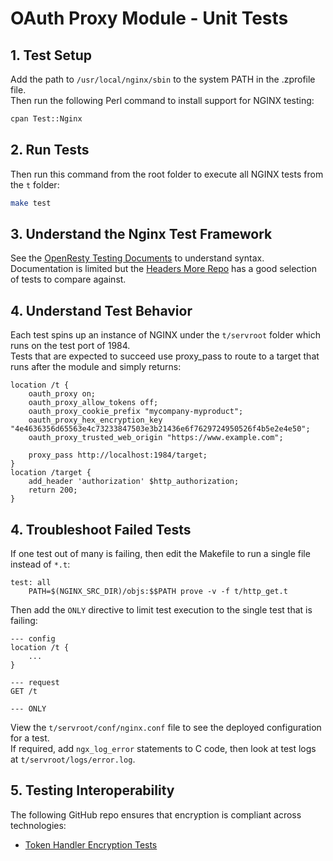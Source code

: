 # OAuth Proxy Module - Unit Tests

## 1. Test Setup

Add the path to `/usr/local/nginx/sbin` to the system PATH in the .zprofile file.\
Then run the following Perl command to install support for NGINX testing:

```bash
cpan Test::Nginx
```

## 2. Run Tests

Then run this command from the root folder to execute all NGINX tests from the `t` folder:

```bash
make test
```

## 3. Understand the Nginx Test Framework

See the [OpenResty Testing Documents](https://openresty.gitbooks.io/programming-openresty/content/testing/preparing-tests.html) to understand syntax.\
Documentation is limited but the [Headers More Repo](https://github.com/openresty/headers-more-nginx-module/tree/master/t) has a good selection of tests to compare against.

## 4. Understand Test Behavior

Each test spins up an instance of NGINX under the `t/servroot` folder which runs on the test port of 1984.\
Tests that are expected to succeed use proxy_pass to route to a target that runs after the module and simply returns:

```nginx
location /t {
    oauth_proxy on;
    oauth_proxy_allow_tokens off;
    oauth_proxy_cookie_prefix "mycompany-myproduct";
    oauth_proxy_hex_encryption_key "4e4636356d65563e4c73233847503e3b21436e6f7629724950526f4b5e2e4e50";
    oauth_proxy_trusted_web_origin "https://www.example.com";
    
    proxy_pass http://localhost:1984/target;
}
location /target {
    add_header 'authorization' $http_authorization;
    return 200;
}
```

## 4. Troubleshoot Failed Tests

If one test out of many is failing, then edit the Makefile to run a single file instead of `*.t`:

```text
test: all
	PATH=$(NGINX_SRC_DIR)/objs:$$PATH prove -v -f t/http_get.t
```

Then add the `ONLY` directive to limit test execution to the single test that is failing:

```text
--- config
location /t {
    ...
}

--- request
GET /t

--- ONLY
```

View the `t/servroot/conf/nginx.conf` file to see the deployed configuration for a test.\
If required, add `ngx_log_error` statements to C code, then look at test logs at `t/servroot/logs/error.log`.

## 5. Testing Interoperability

The following GitHub repo ensures that encryption is compliant across technologies:

- [Token Handler Encryption Tests](https://github.com/curityio/token-handler-encryption-tests)